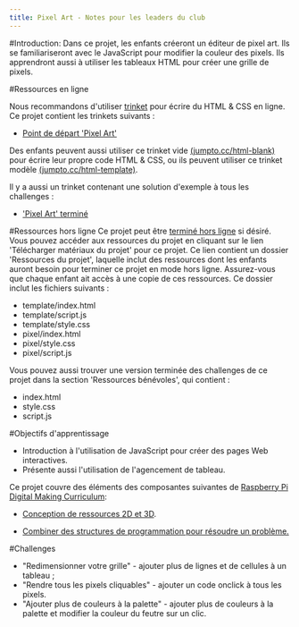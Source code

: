 ```yaml
---
title: Pixel Art - Notes pour les leaders du club
---
```


#Introduction:
Dans ce projet, les enfants créeront un éditeur de pixel art. Ils se familiariseront avec le JavaScript pour modifier la couleur des pixels. Ils apprendront aussi à utiliser les tableaux HTML pour créer une grille de pixels.

#Ressources en ligne

Nous recommandons d'utiliser [trinket](https://trinket.io/) pour écrire du HTML & CSS en ligne. Ce projet contient les trinkets suivants :

+ [Point de départ 'Pixel Art'](https://trinket.io/html/web-pixel)

Des enfants peuvent aussi utiliser ce trinket vide [(jumpto.cc/html-blank)](http://jumpto.cc/html-blank) pour écrire leur propre code HTML & CSS, ou ils peuvent utiliser ce trinket modèle [(jumpto.cc/html-template)](http://jumpto.cc/html-template).

Il y a aussi un trinket contenant une solution d'exemple à tous les challenges :

+ ['Pixel Art' terminé](https://trinket.io/html/0e102a306b)

#Ressources hors ligne
Ce projet peut être [terminé hors ligne](../offline.html) si désiré. Vous pouvez accéder aux ressources du projet en cliquant sur le lien 'Télécharger matériaux du projet' pour ce projet. Ce lien contient un dossier 'Ressources du projet', laquelle inclut des ressources dont les enfants auront besoin pour terminer ce projet en mode hors ligne. Assurez-vous que chaque enfant ait accès à une copie de ces ressources. Ce dossier inclut les fichiers suivants :

+ template/index.html
+ template/script.js
+ template/style.css
+ pixel/index.html
+ pixel/style.css
+ pixel/script.js


Vous pouvez aussi trouver une version terminée des challenges de ce projet dans la section 'Ressources bénévoles', qui contient :

+ index.html
+ style.css
+ script.js

#Objectifs d'apprentissage
+ Introduction à l'utilisation de JavaScript pour créer des pages Web interactives. 
+ Présente aussi l'utilisation de l'agencement de tableau. 

Ce projet couvre des éléments des composantes suivantes de [Raspberry Pi Digital Making Curriculum](http://rpf.io/curriculum):

+ [Conception de ressources 2D et 3D](https://www.raspberrypi.org/curriculum/design/creator).

+ [Combiner des structures de programmation pour résoudre un problème.](https://www.raspberrypi.org/curriculum/programming/builder)

#Challenges
+ "Redimensionner votre grille" - ajouter plus de lignes et de cellules à un tableau ;
+ "Rendre tous les pixels cliquables" - ajouter un code onclick à tous les pixels.
+ "Ajouter plus de couleurs à la palette" - ajouter plus de couleurs à la palette et modifier la couleur du feutre sur un clic. 

